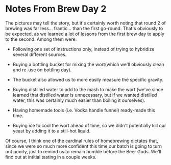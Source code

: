 Notes From Brew Day 2
=====================

The pictures may tell the story, but it's certainly worth noting that round 2 of brewing was far less... frantic... than the first go-round. That's obviously to be expected, as we learned a lot of lessons from the first brew day to apply to the second. Among them were:

*   Following one set of instructions only, instead of trying to hybridize several different sources.

*   Buying a bottling bucket for mixing the wort(which we'll obviously clean and re-use on bottling day).

*   The bucket also allowed us to more easily measure the specific gravity.

*   Buying distilled water to add to the mash to make the wort (we've since learned that distilled water is unnecessary, but if we wanted distilled water, this was certainly much easier than boiling it ourselves).

*   Having homemade tools (i.e. Vodka handle funnel) ready-made this time.

*   Buying ice to cool the wort ahead of time, so we didn't potentially kill our yeast by adding it to a still-hot liquid.

Of course, I think one of the cardinal rules of homebrewing dictates that, since we were so much more confident this time,our batch is going to turn out poorly, just to remind us to remain humble before the Beer Gods. We'll find out at intitial tasting in a couple weeks.